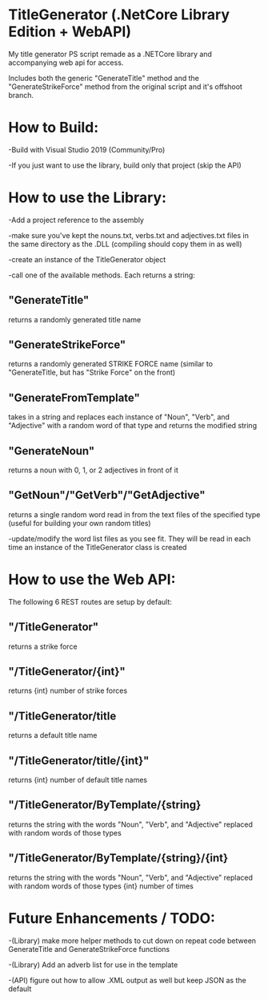 # TitleGenerator (.NetCore Library Edition + WebAPI)
My title generator PS script remade as a .NETCore library and accompanying web api for access.

Includes both the generic "GenerateTitle" method and the "GenerateStrikeForce" method from the original script and it's offshoot branch.

# How to Build:
-Build with Visual Studio 2019 (Community/Pro)

-If you just want to use the library, build only that project (skip the API)

# How to use the Library:
-Add a project reference to the assembly

-make sure you've kept the nouns.txt, verbs.txt and adjectives.txt files in the same directory as the .DLL (compiling should copy them in as well)

-create an instance of the TitleGenerator object

-call one of the available methods. Each returns a string:
  
## "GenerateTitle"
returns a randomly generated title name
  
## "GenerateStrikeForce"
returns a randomly generated STRIKE FORCE name (similar to "GenerateTitle, but has "Strike Force" on the front)
  
## "GenerateFromTemplate"
takes in a string and replaces each instance of "Noun", "Verb", and "Adjective" with a random word of that type and returns the modified string
  
## "GenerateNoun"
returns a noun with 0, 1, or 2 adjectives in front of it
  
## "GetNoun"/"GetVerb"/"GetAdjective"
returns a single random word read in from the text files of the specified type (useful for building your own random titles)

-update/modify the word list files as you see fit. They will be read in each time an instance of the TitleGenerator class is created

# How to use the Web API:
The following 6 REST routes are setup by default:

## "/TitleGenerator"
returns a strike force

## "/TitleGenerator/{int}"
returns {int} number of strike forces

## "/TitleGenerator/title
returns a default title name

## "/TitleGenerator/title/{int}"
returns {int} number of default title names

## "/TitleGenerator/ByTemplate/{string}
returns the string with the words "Noun", "Verb", and "Adjective" replaced with random words of those types

## "/TitleGenerator/ByTemplate/{string}/{int}
returns the string with the words "Noun", "Verb", and "Adjective" replaced with random words of those types {int} number of times

# Future Enhancements / TODO:
-(Library) make more helper methods to cut down on repeat code between GenerateTitle and GenerateStrikeForce functions

-(Library) Add an adverb list for use in the template

-(API) figure out how to allow .XML output as well but keep JSON as the default
